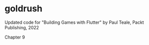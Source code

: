 # goldrush

Updated code for "Building Games with Flutter" by Paul Teale, Packt Publishing, 2022

Chapter 9

